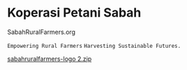 # Koperasi Petani Sabah

SabahRuralFarmers.org


`Empowering Rural Farmers`
`Harvesting Sustainable Futures.`

[sabahruralfarmers-logo 2.zip](https://github.com/phisoft/sabahruralfarmers-web/files/11230070/sabahruralfarmers-logo.2.zip)
